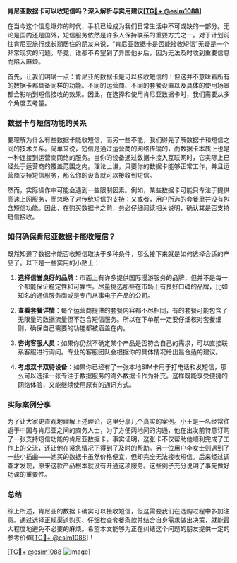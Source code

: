 **肯尼亚数据卡可以收短信吗？深入解析与实用建议[[TG💪+ @esim1088](https://t.me/s/esim1088)]**

在当今这个信息爆炸的时代，手机已经成为我们日常生活中不可或缺的一部分。无论是国内还是国外，短信服务依然是许多人保持联系的重要方式之一。对于计划前往肯尼亚旅行或长期居住的朋友来说，“肯尼亚数据卡是否能接收短信”无疑是一个非常现实的问题。毕竟，谁都不希望到了异国他乡后，因为无法及时收到重要信息而陷入麻烦。

首先，让我们明确一点：肯尼亚的数据卡是可以接收短信的！但这并不意味着所有的数据卡都具备同样的功能。不同的运营商、不同的套餐设置以及具体的使用场景都会影响到短信接收的效果。因此，在选择和使用肯尼亚数据卡时，我们需要从多个角度去考量。

### 数据卡与短信功能的关系

要理解为什么有些数据卡能收短信，而另一些不能，我们得先了解数据卡和短信之间的技术关系。简单来说，短信是通过运营商的网络传输的，而数据卡本质上也是一种连接到运营商网络的服务。当你的设备通过数据卡接入互联网时，它实际上已经处于运营商的覆盖范围之内。理论上讲，只要你的数据卡能够正常工作，并且运营商支持短信服务，那么你的设备就可以接收到短信。

然而，实际操作中可能会遇到一些限制因素。例如，某些数据卡可能只专注于提供高速上网服务，而忽略了对传统短信的支持；又或者，用户所选的套餐里并没有包含短信功能。因此，在购买数据卡之前，务必仔细阅读相关说明，确认其是否支持短信接收。

### 如何确保肯尼亚数据卡能收短信？

既然知道了数据卡能否收短信取决于多种条件，那么接下来就是如何选择合适的产品了。以下是一些实用的小贴士：

1. **选择信誉良好的品牌**：市面上有许多提供国际漫游服务的品牌，但并不是每一个都能保证稳定性和可靠性。尽量挑选那些在市场上有良好口碑的品牌，比如知名的通信服务商或是专门从事电子产品的公司。

2. **查看套餐详情**：每个运营商提供的套餐内容都不尽相同，有的套餐可能包含了无限量的数据流量但不包含短信服务。所以在下单前一定要仔细核对套餐细则，确保自己需要的功能都被涵盖在内。

3. **咨询客服人员**：如果你仍然不确定某个产品是否符合自己的需求，可以直接联系客服进行询问。专业的客服团队会根据你的具体情况给出最合适的建议。

4. **考虑双卡双待设备**：如果你已经有了一张本地SIM卡用于打电话和发短信，那么可以选择一张专注于数据服务的海外数据卡作为补充。这样既能享受便捷的网络体验，又能继续使用原有的通讯方式。

### 实际案例分享

为了让大家更直观地理解上述理论，这里分享几个真实的案例。小王是一名经常往返于中国与肯尼亚之间的商务人士，为了方便两地间的沟通，他在出发前特意订购了一张支持短信功能的肯尼亚数据卡。事实证明，这张卡不仅帮助他顺利完成了工作上的交流，还让他在紧急情况下得到了及时的帮助。另一位用户李女士则遇到了一些小插曲——她买的数据卡虽然价格便宜，但却完全无法接收短信。后来经过调查才发现，原来这款产品根本就没有开通这项服务。这些例子充分说明了事先做好功课的重要性。

### 总结

综上所述，肯尼亚的数据卡确实可以接收短信，但这需要我们在选购过程中多加注意。通过选择正规渠道购买、仔细检查套餐条款并结合自身需求做出决策，就能最大程度地避免不必要的麻烦。希望本文能够为正在纠结这个问题的朋友提供一定的参考价值[[TG💪+ @esim1088](https://t.me/s/esim1088)]！

[[TG💪+ @esim1088](https://t.me/s/esim1088) ![Image](https://i.postimg.cc/4NQfJmqS/Snipaste-2025-05-13-00-14-12.png)]